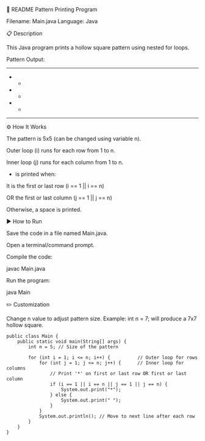 📘 README
Pattern Printing Program

Filename: Main.java
Language: Java

📋 Description

This Java program prints a hollow square pattern using nested for loops.

Pattern Output:

*****
*   *
*   *
*   *
*****

⚙️ How It Works

The pattern is 5x5 (can be changed using variable n).

Outer loop (i) runs for each row from 1 to n.

Inner loop (j) runs for each column from 1 to n.

* is printed when:

It is the first or last row (i == 1 || i == n)

OR the first or last column (j == 1 || j == n)

Otherwise, a space is printed.

▶️ How to Run

Save the code in a file named Main.java.

Open a terminal/command prompt.

Compile the code:

javac Main.java


Run the program:

java Main

✏️ Customization

Change n value to adjust pattern size.
Example: int n = 7; will produce a 7x7 hollow square.
```
public class Main {
    public static void main(String[] args) {
        int n = 5; // Size of the pattern

        for (int i = 1; i <= n; i++) {          // Outer loop for rows
            for (int j = 1; j <= n; j++) {      // Inner loop for columns
                // Print '*' on first or last row OR first or last column
                if (i == 1 || i == n || j == 1 || j == n) {
                    System.out.print("*");
                } else {
                    System.out.print(" ");
                }
            }
            System.out.println(); // Move to next line after each row
        }
    }
}
```
